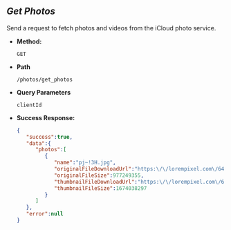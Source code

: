 
*Get Photos*
----
  Send a request to fetch photos and videos from the iCloud photo service.

* **Method:**

  `GET`
  
* **Path**

  `/photos/get_photos`
  
* **Query Parameters**
   
   `clientId`

* **Success Response:**
    
    ```json
    {
       "success":true,
       "data":{
          "photos":[
             {
                "name":"pj~!3H.jpg",
                "originalFileDownloadUrl":"https:\/\/lorempixel.com\/640\/480\/?67456",
                "originalFileSize":977249355,
                "thumbnailFileDownloadUrl":"https:\/\/lorempixel.com\/640\/480\/?85187",
                "thumbnailFileSize":1674038297
             }
          ]
       },
       "error":null
    }
    ```